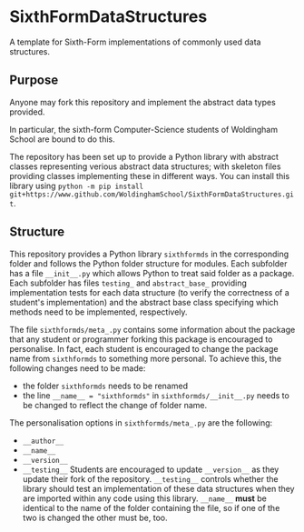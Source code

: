 # SixthFormDataStructures
A template for Sixth-Form implementations of commonly used data structures.

## Purpose

Anyone may fork this repository and implement the abstract data types provided. 

In particular, the sixth-form Computer-Science students of Woldingham School are bound to do this.

The repository has been set up to provide a Python library with abstract classes representing verious abstract data structures; with skeleton files providing classes implementing these in different ways. You can install this library using `python -m pip install git+https://www.github.com/WoldinghamSchool/SixthFormDataStructures.git`.

## Structure

This repository provides a Python library `sixthformds` in the corresponding folder and follows the Python folder structure for modules. Each subfolder has a file `__init__.py` which allows Python to treat said folder as a package. Each subfolder has files `testing_` and `abstract_base_` providing implementation tests for each data structure (to verify the correctness of a student's implementation) and the abstract base class specifying which methods need to be implemented, respectively. 

The file `sixthformds/meta_.py` contains some information about the package that any student or programmer forking this package is encouraged to personalise. In fact, each student is encouraged to change the package name from `sixthformds` to something more personal. To achieve this, the following changes need to be made:
* the folder `sixthformds` needs to be renamed
* the line `__name__ = "sixthformds"` in `sixthformds/__init__.py` needs to be changed to reflect the change of folder name. 

The personalisation options in `sixthformds/meta_.py` are the following:
* `__author__`
* `__name__`
* `__version__`
* `__testing__`
Students are encouraged to update `__version__` as they update their fork of the repository. `__testing__` controls whether the library should test an implementation of these data structures when they are imported within any code using this library. `__name__` **must** be identical to the name of the folder containing the file, so if one of the two is changed the other must be, too. 

